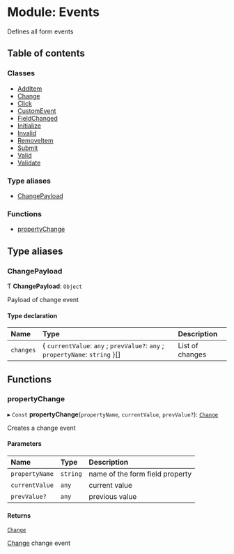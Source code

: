 # Module: Events

Defines all form events

## Table of contents

### Classes

- [AddItem](../classes/Events.AddItem.md)
- [Change](../classes/Events.Change.md)
- [Click](../classes/Events.Click.md)
- [CustomEvent](../classes/Events.CustomEvent.md)
- [FieldChanged](../classes/Events.FieldChanged.md)
- [Initialize](../classes/Events.Initialize.md)
- [Invalid](../classes/Events.Invalid.md)
- [RemoveItem](../classes/Events.RemoveItem.md)
- [Submit](../classes/Events.Submit.md)
- [Valid](../classes/Events.Valid.md)
- [Validate](../classes/Events.Validate.md)

### Type aliases

- [ChangePayload](Events.md#changepayload)

### Functions

- [propertyChange](Events.md#propertychange)

## Type aliases

### ChangePayload

Ƭ **ChangePayload**: `Object`

Payload of change event

#### Type declaration

| Name | Type | Description |
| :------ | :------ | :------ |
| `changes` | { `currentValue`: `any` ; `prevValue?`: `any` ; `propertyName`: `string`  }[] | List of changes |

## Functions

### propertyChange

▸ `Const` **propertyChange**(`propertyName`, `currentValue`, `prevValue?`): [`Change`](../classes/Events.Change.md)

Creates a change event

#### Parameters

| Name | Type | Description |
| :------ | :------ | :------ |
| `propertyName` | `string` | name of the form field property |
| `currentValue` | `any` | current value |
| `prevValue?` | `any` | previous value |

#### Returns

[`Change`](../classes/Events.Change.md)

[Change](../classes/Events.Change.md) change event
